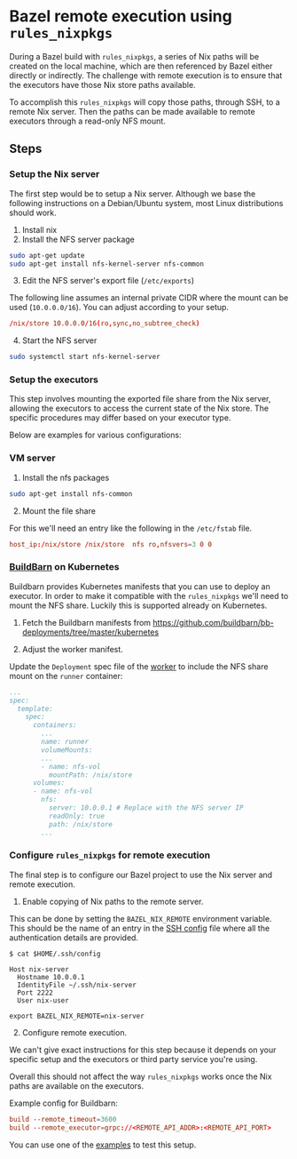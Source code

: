 # Bazel remote execution using `rules_nixpkgs`

During a Bazel build with `rules_nixpkgs`, a series of Nix paths will be created on the local
machine, which are then referenced by Bazel either directly or indirectly. The challenge with remote
execution is to ensure that the executors have those Nix store paths available.

To accomplish this `rules_nixpkgs` will copy those paths, through SSH, to a remote Nix server. Then
the paths can be made available to remote executors through a read-only NFS mount.

## Steps

### Setup the Nix server

The first step would be to setup a Nix server. Although we base the following instructions on a
Debian/Ubuntu system, most Linux distributions should work.

1. Install nix
2. Install the NFS server package
```bash
sudo apt-get update
sudo apt-get install nfs-kernel-server nfs-common
```
3. Edit the NFS server's export file (`/etc/exports`)

The following line assumes an internal private CIDR where the mount can be used (`10.0.0.0/16`). You
can adjust according to your setup.

```conf
/nix/store 10.0.0.0/16(ro,sync,no_subtree_check)
```
4. Start the NFS server
```bash
sudo systemctl start nfs-kernel-server
```

### Setup the executors

This step involves mounting the exported file share from the Nix server, allowing the executors to
access the current state of the Nix store. The specific procedures may differ based on your executor
type.

Below are examples for various configurations:

### VM server

1. Install the nfs packages
```bash
sudo apt-get install nfs-common
```
2. Mount the file share

For this we'll need an entry like the following in the `/etc/fstab` file.
```conf
host_ip:/nix/store /nix/store  nfs ro,nfsvers=3 0 0
```

### [BuildBarn](https://github.com/buildbarn) on Kubernetes

Buildbarn provides Kubernetes manifests that you can use to deploy an executor. In order to make it
compatible with the `rules_nixpkgs` we'll need to mount the NFS share. Luckily this is supported
already on Kubernetes.

1. Fetch the Buildbarn manifests from https://github.com/buildbarn/bb-deployments/tree/master/kubernetes

2. Adjust the worker manifest.

Update the `Deployment` spec file of the
[worker](https://github.com/buildbarn/bb-deployments/blob/d142377ce90d48407f01ca67a7707d958de38936/kubernetes/worker-ubuntu22-04.yaml)
to include the NFS share mount on the `runner` container:

```yaml
...
spec:
  template:
    spec:
      containers:
        ...
        name: runner
        volumeMounts:
        ...
        - name: nfs-vol
          mountPath: /nix/store
      volumes:
      - name: nfs-vol
        nfs:
          server: 10.0.0.1 # Replace with the NFS server IP
          readOnly: true
          path: /nix/store
        ...
```

### Configure `rules_nixpkgs` for remote execution

The final step is to configure our Bazel project to use the Nix server and remote execution.

1. Enable copying of Nix paths to the remote server.

This can be done by setting the `BAZEL_NIX_REMOTE` environment variable. This should be the name of
an entry in the [SSH config](https://www.ssh.com/academy/ssh/config) file where all the
authentication details are provided.

```
$ cat $HOME/.ssh/config

Host nix-server
  Hostname 10.0.0.1
  IdentityFile ~/.ssh/nix-server
  Port 2222
  User nix-user

export BAZEL_NIX_REMOTE=nix-server
```

2. Configure remote execution.

We can't give exact instructions for this step because it depends on your specific setup and the executors
or third party service you're using.

Overall this should not affect the way `rules_nixpkgs` works once the Nix paths are available on the
executors.

Example config for Buildbarn:

```conf
build --remote_timeout=3600
build --remote_executor=grpc://<REMOTE_API_ADDR>:<REMOTE_API_PORT>
```

You can use one of the
[examples](https://github.com/tweag/rules_nixpkgs/tree/master/examples/toolchains) to test this
setup.
